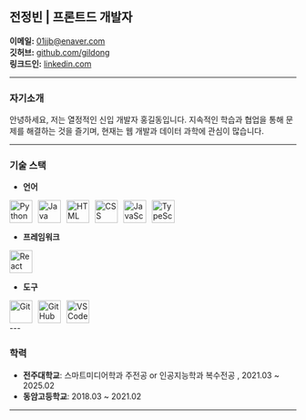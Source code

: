 ## 전정빈 | 프론트드 개발자

**이메일:** 01jjb@enaver.com  
**깃허브:** [github.com/gildong](https://github.com/gildong)  
**링크드인:** [linkedin.com]([https://linkedin.com](https://www.linkedin.com/in/jeongbin-jeon-0b54a331a/))  

---

### 자기소개
안녕하세요, 저는 열정적인 신입 개발자 홍길동입니다. 지속적인 학습과 협업을 통해 문제를 해결하는 것을 즐기며, 현재는 웹 개발과 데이터 과학에 관심이 많습니다.

---

### 기술 스택

- **언어**
<div style="display: flex; gap: 10px;">
  <img src="https://cdn.simpleicons.org/python" alt="Python" width="40" height="40">
  <img src="https://cdn.simpleicons.org/jav" alt="Java" width="40" height="40">
  <img src="https://cdn.simpleicons.org/html5" alt="HTML" width="40" height="40">
  <img src="https://cdn.simpleicons.org/css3" alt="CSS" width="40" height="40">
  <img src="https://cdn.simpleicons.org/javascript" alt="JavaScript" width="40" height="40">
  <img src="https://cdn.simpleicons.org/typescript" alt="TypeScript" width="40" height="40">
</div>

- **프레임워크**
<div style="display: flex; gap: 10px;">
  <img src="https://cdn.simpleicons.org/react" alt="React" width="40" height="40">
</div>

- **도구**
<div style="display: flex; gap: 10px;">
  <img src="https://cdn.simpleicons.org/git" alt="Git" width="40" height="40">
  <img src="https://cdn.simpleicons.org/github" alt="GitHub" width="40" height="40">
  <img src="https://cdn.simpleicons.org/vscode" alt="VS Code" width="40" height="40">
</div>
---


### 학력
- **전주대학교**: 스마트미디어학과 주전공 or 인공지능학과 복수전공 , 2021.03 ~ 2025.02
- **동암고등학교**: 2018.03 ~ 2021.02

---
